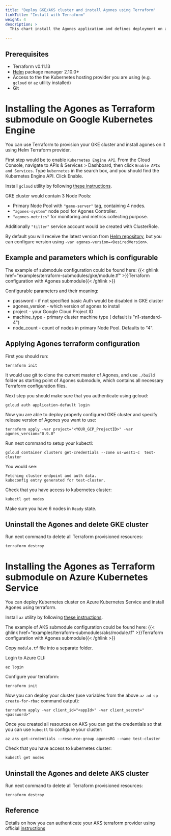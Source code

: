 ```yaml
---
title: "Deploy GKE/AKS cluster and install Agones using Terraform"
linkTitle: "Install with Terraform"
weight: 4
description: >
  This chart install the Agones application and defines deployment on a [Kubernetes](http://kubernetes.io) cluster using the Terraform.

---
```


## Prerequisites

- Terraform v0.11.13
- [Helm](https://docs.helm.sh/helm/) package manager 2.10.0+
- Access to the the Kubernetes hosting provider you are using (e.g. `gcloud` or `az` utility installed)
- Git

# Installing the Agones as Terraform submodule on Google Kubernetes Engine

You can use Terraform to provision your GKE cluster and install agones on it using Helm Terraform provider.

First step would be to enable `Kubernetes Engine API`. From the Cloud Console, navigate to APIs & Services > Dashboard, then click `Enable APIs and Services`. Type `kubernetes` in the search box, and you should find the Kubernetes Engine API. Click Enable.

Install `gcloud` utility by following [these instructions](https://cloud.google.com/sdk/install).

GKE cluster would contain 3 Node Pools:
- Primary Node Pool with `"game-server"` tag, containing 4 nodes.
- `"agones-system"` node pool for Agones Controller.
- `"agones-metrics"` for monitoring and metrics collecting purpose.

Additionally `"tiller"` service account would be created with ClusterRole.

By default you will receive the latest version from [Helm repository](https://agones.dev/chart/stable), but you can configure version using `-var agones-version=<DesiredVersion>`.

## Example and parameters which is configurable

The example of submodule configuration could be found here:
 {{< ghlink href="examples/terraform-submodules/gke/module.tf" >}}Terraform configuration with Agones submodule{{< /ghlink >}}

Configurable parameters and their meaning:
- password - if not specified basic Auth would be disabled in GKE cluster
- agones_version - which version of agones to install
- project - your Google Cloud Project ID
- machine_type - primary cluster machine type ( default is "n1-standard-4")
- node_count - count of nodes in primary Node Pool. Defaults to "4".

## Applying Agones terraform configuration

First you should run:
```
terraform init
```

It would use git to clone the current master of Agones, and use `./build` folder as starting point of Agones submodule, which contains all necessary Terraform configuration files.

Next step you should make sure that you authenticate using gcloud:
```
gcloud auth application-default login
```

Now you are able to deploy properly configured GKE cluster and specify release version of Agones you want to use:
```
terraform apply -var project="<YOUR_GCP_ProjectID>" -var agones_version="0.9.0"
```

Run next command to setup your kubectl:
```
gcloud container clusters get-credentials --zone us-west1-c  test-cluster
```

You would see:
```
Fetching cluster endpoint and auth data.
kubeconfig entry generated for test-cluster.
```

Check that you have access to kubernetes cluster:
```
kubectl get nodes
```

Make sure you have 6 nodes in `Ready` state.

## Uninstall the Agones and delete GKE cluster

Run next command to delete all Terraform provisioned resources:
```
terraform destroy
```

# Installing the Agones as Terraform submodule on Azure Kubernetes Service

You can deploy Kubernetes cluster on Azure Kubernetes Service and install Agones using terraform.

Install `az` utility by following [these instructions](https://docs.microsoft.com/en-us/cli/azure/install-azure-cli?view=azure-cli-latest).

The example of AKS submodule configuration could be found here:
 {{< ghlink href="examples/terraform-submodules/aks/module.tf" >}}Terraform configuration with Agones submodule{{< /ghlink >}}

Copy `module.tf` file into a separate folder.

Login to Azure CLI:
```
az login
```

Configure your terraform:
```
terraform init
```

Now you can deploy your cluster (use variables from the above `az ad sp create-for-rbac` command output):
```
terraform apply -var client_id="<appId>" -var client_secret="<password>"
```

Once you created all resources on AKS you can get the credentials so that you can use `kubectl` to configure your cluster:
```
az aks get-credentials --resource-group agonesRG --name test-cluster
```

Check that you have access to kubernetes cluster:
```
kubectl get nodes
```

## Uninstall the Agones and delete AKS cluster

Run next command to delete all Terraform provisioned resources:
```
terraform destroy
```

## Reference 
Details on how you can authenticate your AKS terraform provider using official [instructions](https://www.terraform.io/docs/providers/azurerm/auth/service_principal_client_secret.html)
